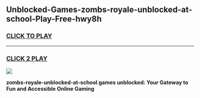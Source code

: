 
## Unblocked-Games-zombs-royale-unblocked-at-school-Play-Free-hwy8h
<h3>
<a href="https://premium76.site?title=zombs-royale-unblocked-at-school&ref=18A">CLICK TO PLAY</a></h3>
<hr>

<h3>
<a href="https://premium76.site?title=zombs-royale-unblocked-at-school&ref=18A">CLICK 2 PLAY</a>
  
</h3>

<a href="https://premium76.site?title=zombs-royale-unblocked-at-school&ref=18A"><img src="https://clearcache.store/games.png"></a>


**zombs-royale-unblocked-at-school games unblocked: Your Gateway to Fun and Accessible Online Gaming**
